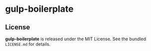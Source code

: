 # gulp-boilerplate

## License
**gulp-boilerplate** is released under the MIT License. See the bundled `LICENSE.md` for details.
